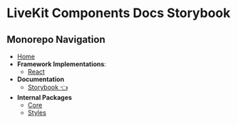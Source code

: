# LiveKit Components Docs **Storybook**

<!--NAV_START-->

## Monorepo Navigation

- [Home](/README.md)
- **Framework Implementations**:
  - [React](/packages/react/README.md)
- **Documentation**
  - [Storybook 👈](/docs/storybook/README.md)
- **Internal Packages**
  - [Core](/packages/core/README.md)
  - [Styles](/packages/styles/README.md)

<!--NAV_END-->
